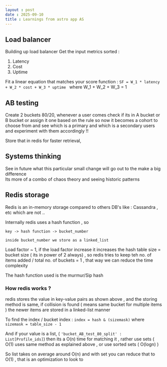 ```yaml
---
layout : post
date : 2025-09-10
title : Learnings from astro app AS 
---
```


## Load balancer 
Building up load balancer 
Get the input metrics sorted : 
1. Latency
2. Cost
3. Uptime

Fit a linear equation that matches your score function : 
`SF = W_1 * latency + W_2 * cost + W_3 * uptime `
where W_1 + W_2 + W_3 = 1


## AB testing 
Create 2 buckets 80/20, whenever a user comes check if its in A bucket or B bucket or assign it one based on the rule so now it becomes a cohort to choose from and see which is a primary and which is a secondary users and experiment with them accordingly !! 

Store that in redis for faster retrieval, 


## Systems thinking 
See in future what this particular small change will go out to the make a big difference   
Its more of a combo of chaos theory and seeing historic patterns 


## Redis storage
Redis is an in-memory storage compared to others DB's like : Cassandra , etc which are not ..  

Internally redis uses a hash function , so 

```
key -> hash function -> bucket_number

inside bucket_number we store as a linked_list
```

Load factor ~ 1, if the load factor increase it increases the hash table size = bucket size ( its in power of 2 always) , so redis tries to keep teh no. of items added / total no. of buckets = 1 , that way we can reduce the time complexity   


The hash function used is the murmur/Sip hash 

### How redis works ? 
redis stores the value in key-value pairs as shown above , and the storing method is same, if collision is found ( means same bucket for multiple items ) the newer items are stored in a linked-list manner 

To find the index / bucket index : `index = hash & (sizemask)` where `sizemask = table_size - 1`

And if your value is a list, ( `'bucket_AB_test_80_split' : List[Profile_ids]`) then its a O(n) time for matching it , rather use sets ( O(1) uses same method as explained above , or use sorted sets ( O(logn) )

So list takes on average around O(n) and with set you can reduce that to O(1) , that is an optimization to look to  





























